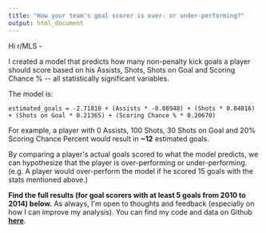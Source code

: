 ```yaml
---
title: "How your team's goal scorer is over- or under-performing?"
output: html_document
---
```


Hi r/MLS -

I created a model that predicts how many non-penalty kick goals a player should score based on his Assists, Shots, Shots on Goal and Scoring Chance % -- all statistically significant variables.

The model is:

```
estimated_goals = -2.71810 + (Assists * -0.08948) + (Shots * 0.04016) + (Shots on Goal * 0.21365) + (Scoring Chance % * 0.20670)
```

For example, a player with 0 Assists, 100 Shots, 30 Shots on Goal and 20% Scoring Chance Percent would result in **~12** estimated goals.

By comparing a player's actual goals scored to what the model predicts, we can hypothesize that the player is over-performing or under-performing. (e.g. A player would over-perform the model if he scored 15 goals with the stats mentioned above.)

**Find the full results (for goal scorers with at least 5 goals from 2010 to 2014) below.** As always, I'm open to thoughts and feedback (especially on how I can improve my analysis). You can find my code and data on Github [**here**](https://github.com/aqsmith08/Major-League-Soccer/tree/master/mls-goal-scorers).